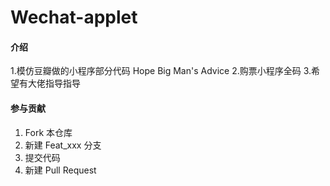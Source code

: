 # Wechat-applet

#### 介绍
1.模仿豆瓣做的小程序部分代码
  Hope Big Man's Advice
2.购票小程序全码
3.希望有大佬指导指导

#### 参与贡献

1. Fork 本仓库
2. 新建 Feat_xxx 分支
3. 提交代码
4. 新建 Pull Request
